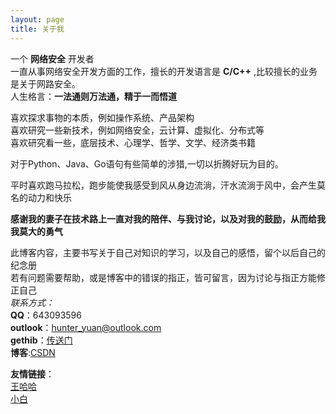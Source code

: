 ```yaml
---
layout: page
title: 关于我 
---
```


一个 **网络安全** 开发者    
一直从事网络安全开发方面的工作，擅长的开发语言是 **C/C++** ,比较擅长的业务是关于网路安全。    
人生格言：**一法通则万法通，精于一而悟道**    

喜欢探求事物的本质，例如操作系统、产品架构    
喜欢研究一些新技术，例如网络安全，云计算、虚拟化、分布式等    
喜欢研究看一些，底层技术、心理学、哲学、文学、经济类书籍    

<p>       
对于Python、Java、Go语句有些简单的涉猎,一切以折腾好玩为目的。    
</p>

<p>
平时喜欢跑马拉松，跑步能使我感受到风从身边流淌，汗水流淌于风中，会产生莫名的动力和快乐           
</p>

**感谢我的妻子在技术路上一直对我的陪伴、与我讨论，以及对我的鼓励，从而给我我莫大的勇气**    

此博客内容，主要书写关于自己对知识的学习，以及自己的感悟，留个以后自己的纪念册    
若有问题需要帮助，或是博客中的错误的指正，皆可留言，因为讨论与指正方能修正自己    
*联系方式：*    
**QQ**：643093596    
**outlook**：hunter_yuan@outlook.com    
**gethib**：[传送门](https://github.com/clodfisher)    
**博客**:[CSDN](http://blog.csdn.net/tao546377318)      

**友情链接**：    
[王哈哈](http://am4zing.me/)          
[小白](http://haoxiaohui.xyz/)     


